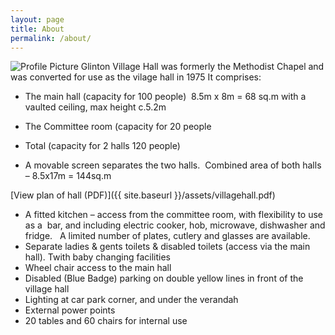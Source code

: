 ```yaml
---
layout: page
title: About
permalink: /about/
---
```


<img src="{{ site.baseurl }}/photos/hall_lg.jpg" title="Profile Picture" class="profile">
Glinton Village Hall was formerly the  Methodist Chapel and was converted for use as the vilage hall in 1975
It comprises:

* The main hall (capacity for 100 people)  8.5m x 8m = 68 sq.m with a vaulted ceiling, max height c.5.2m
* The Committee room (capacity for 20 people
* Total (capacity for 2 halls 120 people)  

* A movable screen separates the two halls.  Combined area of both halls – 8.5x17m = 144sq.m
  

[View plan of hall (PDF)]({{ site.baseurl }}/assets/villagehall.pdf)

* A fitted kitchen – access from the committee room, with flexibility to use as a  bar, and including electric cooker, hob, microwave, dishwasher and fridge.   A limited number of plates, cutlery and glasses are available.
* Separate ladies & gents toilets & disabled toilets (access via the main hall). Twith baby changing facilities
* Wheel chair access to the main hall 
* Disabled (Blue Badge) parking on double yellow lines in front of the village hall
* Lighting at car park corner, and under the verandah
* External power points
* 20  tables and 60  chairs for internal use



[centrarium]: https://github.com/bencentra/centrarium
[bencentra]: http://bencentra.com
[jekyll]: https://github.com/jekyll/jekyll
